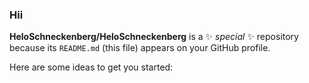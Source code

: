 ### Hii 

**HeloSchneckenberg/HeloSchneckenberg** is a ✨ _special_ ✨ repository because its `README.md` (this file) appears on your GitHub profile.

Here are some ideas to get you started:
